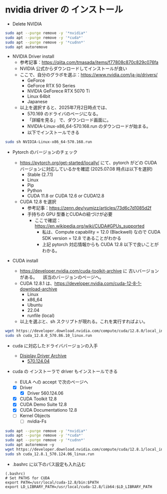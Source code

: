 
# nvidia driver の インストール

- Delete NVIDIA

```bash
sudo apt --purge remove -y '*nvidia*'
sudo apt --purge remove -y '*cuda*'
sudo apt --purge remove -y '*cudnn*'
sudo apt autoremove
```

- NVIDIA Driver install
  - 参考記事：<https://qiita.com/tmasada/items/f77808c870c829c076fa>
  - NVIDIA 公式からダウンロードしてインストールが良い
  - ここで、自分のグラボを選ぶ：<https://www.nvidia.com/ja-jp/drivers/>
    - GeForce
    - GeForce RTX 50 Series
    - NVIDIA GeForece RTX 5070 Ti
    - Linux 64bit
    - Japanese
  - 以上を選択すると、2025年7月2日時点では、
    - 570.169 のドライバのページになる。
    - 「詳細を見る」 で、ダウンロード画面に。
    - NVIDIA-Linux-x86_64-570.168.run のダウンロードが始まる。
    - 以下でインストールできる

```bash
sudo sh NVIDIA-Linux-x86_64-570.168.run
```

- Pytorch のバージョンのチェック
  - <https://pytorch.org/get-started/locally/> にて、pytorch がどの CUDA バージョンに対応しているかを確認
    (2025.07.08 時点は以下を選択)
    - Stable (2.7.1)
    - Linux
    - Pip
    - Python
    - CUDA 11.8 or CUDA 12.6 or CUDA12.8
  - CUDA 12.8 を選択
    - 参考記事：<https://zenn.dev/yumizz/articles/73d6c7d1085d2f>
    - 手持ちの GPU 型番とCUDAの紐づけが必要
      - ここで確認：<https://en.wikipedia.org/wiki/CUDA#GPUs_supported>
        - 私は、Compute capability = 12.0 (Blackwell) なので
          CUDA SDK version = 12.8 であることがわかる
        - 上記 pytorch 対応情報からも CUDA 12.8 以下で良いことがわかる。

- CUDA install
  - <https://developer.nvidia.com/cuda-toolkit-archive> に 古いバージョンがある。
  　該当のバージョンのページへ。
  - CUDA 12.8.1 は、<https://developer.nvidia.com/cuda-12-8-1-download-archive>
    - Linux
    - x86_64
    - Ubuntu
    - 22.04
    - runfile (local)
  - 以上を選ぶと、sh スクリプトが現れる。これを実行すればよい。

```bash
wget https://developer.download.nvidia.com/compute/cuda/12.8.0/local_installers/cuda_12.8.0_570.86.10_linux.run
sudo sh cuda_12.8.0_570.86.10_linux.run
```

- cuda に対応したドライババージョンの入手
  - [Disiplay Driver Archive](https://www.nvidia.com/ja-jp/drivers/unix/linux-amd64-display-archive/)
    - [570.124.04](https://www.nvidia.com/ja-jp/drivers/details/241269/)

- cuda の インストーラで driver もインストールできる
  - EULA への accept で次のページへ
  - [x] Driver
    - [x] Driver 560.124.06
  - [x] CUDA Toolkit 12.8
  - [x] CUDA Demo Suite 12.8
  - [x] CUDA Documentationo 12.8
  - [ ] Kernel Objects
    - [ ] nvidia-Fs

```bash
sudo apt --purge remove -y '*nvidia*'
sudo apt --purge remove -y '*cuda*'
sudo apt --purge remove -y '*cudnn*'
sudo apt autoremove –y
wget https://developer.download.nvidia.com/compute/cuda/12.8.1/local_installers/cuda_12.8.1_570.124.06_linux.run
sudo sh cuda_12.8.1_570.124.06_linux.run
```

- .bashrc に以下のパス設定も入れ込む

```text
(.bashrc)
# Set PATHS for CUDA
export PATH=/usr/local/cuda-12.8/bin:$PATH
export LD_LIBRARY_PATH=/usr/local/cuda-12.8/lib64:$LD_LIBRARY_PATH
```
